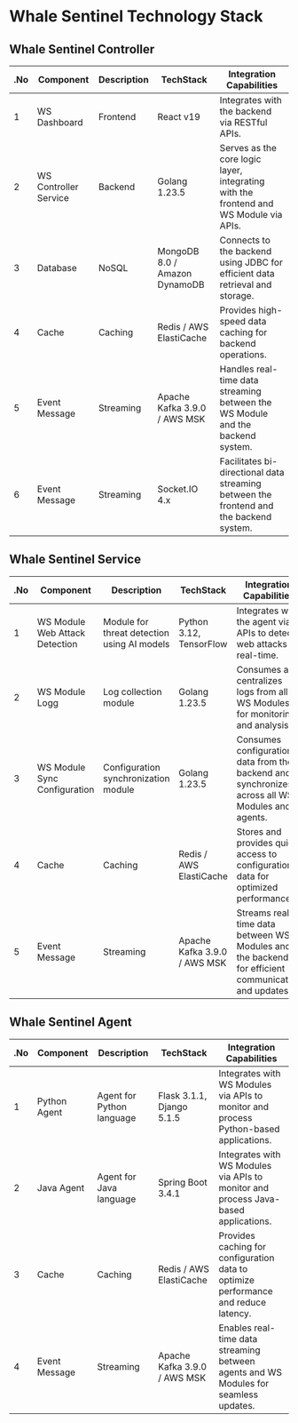 # Whale Sentinel Technology Stack

## Whale Sentinel Controller

| .No | Component               | Description      | TechStack                              | Integration Capabilities                                                                |
|-----|-------------------------|------------------|----------------------------------------|-----------------------------------------------------------------------------------------|
| 1   | WS Dashboard            | Frontend         | React v19                              | Integrates with the backend via RESTful APIs.                                           |
| 2   | WS Controller Service   | Backend          | Golang 1.23.5                          | Serves as the core logic layer, integrating with the frontend and WS Module via APIs.   |
| 3   | Database                | NoSQL            | MongoDB 8.0 / Amazon DynamoDB          | Connects to the backend using JDBC for efficient data retrieval and storage.            |
| 4   | Cache                   | Caching          | Redis / AWS ElastiCache                | Provides high-speed data caching for backend operations.                                |
| 5   | Event Message           | Streaming        | Apache Kafka 3.9.0 / AWS MSK           | Handles real-time data streaming between the WS Module and the backend system.          |
| 6   | Event Message           | Streaming        | Socket.IO 4.x                          | Facilitates bi-directional data streaming between the frontend and the backend system.  |


## Whale Sentinel Service 

| .No | Component                       | Description             | TechStack                | Integration Capabilities                                                                            |
|-----|---------------------------------|-------------------------|--------------------------|----------------------------------------------------------------------------------------------------|
| 1   | WS Module Web Attack Detection  | Module for threat detection using AI models | Python 3.12, TensorFlow   | Integrates with the agent via APIs to detect web attacks in real-time.                             |
| 2   | WS Module Logg                  | Log collection module   | Golang 1.23.5            | Consumes and centralizes logs from all WS Modules for monitoring and analysis.                     |
| 3   | WS Module Sync Configuration    | Configuration synchronization module | Golang 1.23.5            | Consumes configuration data from the backend and synchronizes it across all WS Modules and agents. |
| 4   | Cache                           | Caching                 | Redis / AWS ElastiCache  | Stores and provides quick access to configuration data for optimized performance.                  |
| 5   | Event Message                   | Streaming               | Apache Kafka 3.9.0 / AWS MSK | Streams real-time data between WS Modules and the backend for efficient communication and updates. |


## Whale Sentinel Agent 

| .No | Component               | Description                  | TechStack                              | Integration Capabilities                                                                |
|-----|-------------------------|------------------------------|----------------------------------------|-----------------------------------------------------------------------------------------|
| 1   | Python Agent            | Agent for Python language    | Flask 3.1.1, Django 5.1.5             | Integrates with WS Modules via APIs to monitor and process Python-based applications.   |
| 2   | Java Agent              | Agent for Java language      | Spring Boot 3.4.1                      | Integrates with WS Modules via APIs to monitor and process Java-based applications.     |
| 3   | Cache                   | Caching                      | Redis / AWS ElastiCache                | Provides caching for configuration data to optimize performance and reduce latency.     |
| 4   | Event Message           | Streaming                    | Apache Kafka 3.9.0 / AWS MSK           | Enables real-time data streaming between agents and WS Modules for seamless updates.    |

